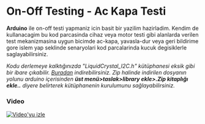 # On-Off Testing - Ac Kapa Testi

**Arduino** ile on-off testi yapmaniz icin basit bir yazilim hazirladim. Kendim de kullanacagim bu kod parcasinda cihaz veya motor testi gibi alanlarda verilen test mekanizmasina uygun bicimde ac-kapa, yavasla-dur veya geri bildirime gore islem yap seklinde senaryolari kod parcalarinda kucuk degisiklerle saglayabilirsiniz.



*Kodu derlemeye kalktığınızda "LiquidCrystal_I2C.h" kütüphanesi eksik gibi bir ibare çıkabilir. [Buradan](https://github.com/johnrickman/LiquidCrystal_I2C) indirebilirsiniz. Zip halinde indirilen dosyanın yolunu arduino içerisinden **üst menü>taslak>library ekle>.Zip kitaplığı ekle..** diyere belirterek kütüphanenin kurulumunu sağlayabilirsiniz.*


### Video

[![Video'yu izle](https://img.youtube.com/vi/bSKhpkePVW4/maxresdefault.jpg)](https://youtu.be/bSKhpkePVW4)
